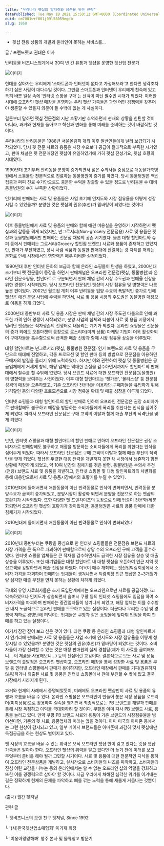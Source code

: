 ```yaml
---
title: "우리나라 펫샵의 발자취와 생존을 위한 전략"
datePublished: Tue May 18 2021 15:50:12 GMT+0000 (Coordinated Universal Time)
cuid: cm7001wrf001j09l58059egdb
slug: 1868

---
```



- 펫샵 전용 상품의 개발과 온라인이 못하는 서비스를…

글 / 프랜드펫코 권태은 이사

반려동물 비즈니스업계에서 30여 년 간 유통과 펫샵을 운영한 펫산업 전문가

![이미지](https://cdn.hashnode.com/res/hashnode/image/upload/v1739249168232/95f05e5c-9cbb-4e97-8ae3-7ab2763bc0b8.jpeg)

현대를 살아가는 우리에게 ‘스마트폰과 인터넷이 없다고 가정해보라’고 한다면 생각조차 하기 싫은 사람이 대다수일 것이다. 그만큼 스마트폰과 인터넷이 우리에게 친숙해 있고 특히 바쁜 일상 속에 ‘인터넷 쇼핑몰 구매’는 선택이 아닌 필수인 시대가 되었다. 이러한 시대에 오프라인 펫샵 매장을 운영하는 우리 펫샵 가족들은 과연 어떤 경쟁력을 갖추어야 생존할 수 있을지 의문이 들 수밖에 없는 게 사실이다.

결론부터 말하면 펫샵 전문점의 지난 호황기만 추억하면서 현재의 상황을 한탄할 것이 아니라, 과거와 현재를 돌아보고 혁신과 변화를 통해 미래를 준비하는 것이 바람직할 것이다.

우리나라의 반려동물은 1988년 서울올림픽 개최 이후 일반인들에게 널리 보급되기 시작되었다. 당시 펫 전문 사료와 용품은 시장 수요보다 공급이 절대적으로 부족한 시기였고, 판매 채널은 펫 전문매장인 펫샵이 유일하였기에 가히 펫샵 전성기요, 펫샵 호황의 시대였다.

1990년대 초기부터 반려동물 분양이 증가되면서 젊은 수의사들 중심으로 대동물가축병원에서 소동물만 전문적으로 진료하는 동물병원이 증가를 하였다. 당시 동물병원은 백신접종과 퍼피 진료 수가만으로도 충분한 수익을 창출할 수 있을 정도로 반려동물 수 대비 동물병원의 수가 부족한 상황이었다.

인기리에 판매되는 사료 및 용품들은 사업 초기에 인지도와 시장 점유율을 어떻게 성장시킬 수 있었을까? 분명한 것은 펫샵의 권유(추천)가 밑바탕이 되었다는 것이다

![이미지](https://cdn.hashnode.com/res/hashnode/image/upload/v1739249170006/88a54623-1983-466f-965e-35385a08dde3.jpeg)

이후 동물병원에서 사료 및 용품의 판매와 함께 애견 미용실을 운영하기 시작하면서 펫샵과의 갈등을 겪게 되었지만, 넌그로서리(Non-grocery 전문점용) 사료 및 용품은 펫샵과 동물병원에서만 판매하는 전문점 채널의 공존 시기였다. 물론 대형 할인마트와 슈퍼 등에서 판매되는 그로서리(Grocery 할인점 브랜드) 사료와 용품이 존재하고 있었지만, 판매가 부진하였고, 당시 사람 식품과 동일한 판매대에 진열하는 것 자체를 꺼리는 문화로 인해 시장에서의 영향력은 매우 미비한 실정이었다.

1990년대 후반 인터넷 문화의 보급과 함께 온라인 쇼핑몰이 탄생을 하였고, 2000년대 초기부터 펫 전문몰이 등장을 하면서 판매채널은 오프라인 전문점(펫샵, 동물병원)과 온라인 전문쇼핑몰, 할인마트로 구분되면서 판매 채널 간의 시장 주도권과 판매율 신장을 위한 경쟁이 시작되었다. 당시 오프라인 전문점인 펫샵의 시장 점유율 및 영향력은 나름 높은 편이었다. 2002년 월드컵 개최 이후 반려동물 입양 수요의 폭발적인 증가로 인해 펫샵은 애견 분양 사업에 주력을 하면서, 사료 및 용품 시장의 주도권은 동물병원 매장으로 이동을 하게 되었다.

2000년대 중반부터 사료 및 용품 시장은 판매 채널 간의 시장 주도권 다툼으로 인해 과도한 가격 인하 경쟁이 시작되었고, 분양 사업의 침체와 더불어 사료 및 용품 시장에서 밀려난 펫샵들은 적자생존의 전쟁터로 내몰리는 계기가 되었다. 온라인 쇼핑몰은 전문몰의 증가 외에도 오픈마켓의 등장으로 로스리더(미끼 상품) 마케팅 기법이 더욱 활성화되어 구매자들을 흡수함으로써 급격한 매출 신장과 함께 시장 점유율 상승을 이루었다.

대형 할인마트는 넌그로서리(펫샵, 동물병원 전문점) 인기 브랜드의 사료 및 용품을 무단으로 매대에 진열하고, 각종 프로모션 및 할인 판매 등의 방법으로 전문점을 이용하던 구매자의 발길을 돌리기 위해 노력하였다. 하지만 이와 관련하여 펫샵 및 동물병원은 공급업체에게 거세게 항의, 해당 업체는 막대한 손실을 감수하면서까지도 할인마트의 판매대에서 철수를 할 수밖에 없었다. 당시 브랜드 사료에 대한 오프라인 전문점(동물병원)의 영향력을 보여주는 사건이었다. 이후 대형 할인마트는 ‘펫가든’, ‘몰리스샵’ 등 전문점 성격의 매장을 오픈하였고, 기존 오프라인 전문점을 이용하던 구매자들을 유입하기 위해 가격할인 등의 다양한 프로모션으로 시장 점유율 확대 및 매출 성장을 이루게 되었다.

인터넷 쇼핑몰과 대형 할인마트의 할인 판매로 인하여 오프라인 전문점은 권장 소비자가로 판매함에도 불구하고 매장을 방문하는 소비자들에게 폭리를 취한다는 인식을 심어주게 되었다. 따라서 오프라인 전문점은 구매 고객의 이탈과 함께 매출 부진의 직격탄을 맞게 되었다

![이미지](https://cdn.hashnode.com/res/hashnode/image/upload/v1739249172028/ab4a9d63-5ee6-431c-ac7a-bd1a909d5a53.jpeg)

반면, 인터넷 쇼핑몰과 대형 할인마트의 할인 판매로 인하여 오프라인 전문점은 권장 소비자가로 판매함에도 불구하고 매장을 방문하는 소비자들에게 폭리를 취한다는 인식을 심어주게 되었다. 따라서 오프라인 전문점은 구매 고객의 이탈과 함께 매출 부진의 직격탄을 맞게 되었다. 펫샵은 뚜렷한 대응 전략을 개발하지 못한 채 시장에서 생존하기 힘든 상황에 직면하게 되었고, 약 10여 년간의 침체기를 겪은 반면, 동물병원은 수의사 추천(전용) 브랜드 사료 및 용품을 개발하고, 인터넷 쇼핑몰 및 대형 할인마트와의 차별화를 통해 대응함으로써 사료 및 용품시장에서의 호황기를 누릴 수 있었다.

2010년대에 들어서면서 애완동물이 아닌 반려동물로 인식이 변화되면서, 반려동물 분양수요가 급격히 증가되었고, 분양시장이 활성화 되면서 분양을 전문으로 하는 펫샵의 호황기가 시작되었다. 또한 다양한 펫 프랜차이즈의 등장으로 인해 업종이 전문화/세분화되면서 오프라인 펫샵의 호황기가 찾아왔지만, 동물병원은 사료와 용품 판매에 대한 침체기가 시작되었다.

2010년대에 들어서면서 애완동물이 아닌 반려동물로 인식이 변화되었다

![이미지](https://cdn.hashnode.com/res/hashnode/image/upload/v1739249174141/92f55684-31cc-4a22-b121-674fa9dacda1.jpeg)

2010년대 중반부터는 쿠팡을 중심으로 한 인터넷 쇼핑몰들은 전문점용 브랜드 사료의 시장 가격을 큰 폭으로 파괴하여 판매함으로써 상당 수의 오프라인 구매 고객을 흡수하였다. 인터넷 쇼핑몰 업체들은 큰 적자를 감수하면서도 급격한 시장 점유율 상승 및 매출 상승을 이루었다. 또한 대기업들은 대형 할인마트 내 대형 펫샵을 오픈하여 인근 지역 펫샵고객을 강탈하면서 매출 신장을 하였다. 더욱이 매주 개최되는 펫산업박람회장에서 소비자 가격을 파괴하며 판매하는 업체들이 생겨나면서 박람회장 인근 펫샵은 2~3개월가량 심각한 매출 부진을 면치 못하는 상황에 처하게 되었다.

국내외 유명 사료회사들은 초기 도입단계에서는 오프라인으로만 사료를 공급하겠다고 약속하였으나 인지도가 상승되면서 슬며시 쿠팡 등의 인터넷 쇼핑몰에도 입점을 하여 소비자가격을 파괴하며 판매하는 중간업자들이 생겨나게 되었고, 해당 업체는 이를 수수방관 내지 노골적으로 온라인 판매를 도모하고 있는 실정이다. 더군다나 무리한 수입 및 경쟁력 저하로 경영난에 허덕이는 업체들은 쿠팡과 같은 쇼핑몰에 앞다퉈 입점을 하여 판매를 하고 있는 실정이다.

여기서 잠깐 짚어 보고 싶은 것이 있다. 과연 쿠팡 등 온라인 쇼핑몰과 대형 할인마트에서 인기리에 판매되는 사료 및 용품들은 사업 초기에 인지도와 시장 점유율을 어떻게 성장시킬 수 있었을까? 분명한 것은 펫샵의 권유(추천)가 밑바탕이 되었다는 것이다. 소비자들이 가장 신뢰할 수 있는 것은 매장 판매원의 실제 경험담(제가 이 사료를 급여해보니… 이 제품을 사용해보니…) 등의 진심어린 교감이다. 결론적으로 모든 사료 및 용품 브랜드의 출발점은 오프라인 펫샵이고, 오프라인 매장을 통해 성장한 사료 및 용품은 쿠팡 등 인터넷 쇼핑몰에서 판매가 용이하지만, 오프라인 매장에서 판매를 기피(권유하지 않음)하거나 퇴출된 사료 및 용품은 인터넷 쇼핑몰에서 판매 부진할 수 밖에 없고 결국 시장에서 사라지게 된다.

과거와 현재의 사례에서 증명되었듯이, 미래에도 오프라인 펫샵만이 사료 및 용품의 유행과 흐름을 바꿀 수 있다. 온라인 쇼핑몰은 오프라인이 만들어 놓은 시장 상품을 로드리더(미끼상품)으로 활용하여 실속을 챙기면서 최종적으로는 PB 브랜드를 개발과 판매를 통해 시장 독점하고 이익을 극대화하려 할 것이다. 쿠팡은 이미 자사 PB 브랜드 사료, 용품을 늘리고 있다. 만약 쿠팡 PB 브랜드 사료와 용품이 기존 브랜드의 시장점유율을 넘어선다면, 기존의 펫 사료, 용품업체의 미래는 없을 것이다. 이미 미국의 아마존 등에서는 그런 현상이 감지되고 있고, 일부 메이저 브랜드들은 아마존에 과감히 맞서 펫샵에만 독점공급을 하는 현상도 벌어지고 있다.

펫 시장의 흐름을 바꿀 수 있는 위력은 오직 오프라인 펫샵 만이 갖고 있다는 것을 펫샵 가족들은 알아야 한다. 오프라인 펫샵의 위력을 알고 있다면 더 늦기 전에 미래를 보고 무엇부터 준비를 해야 될까 고민할 시기이다. 사료 및 용품에 대한 전문적인 지식을 통하여 오프라인 전문상품을 개발하고, 실시간으로 소비자들의 니즈를 파악하고, 소비자들과 진심 어린 교감을 나누는 등의 온라인에서는 할 수 없는 오프라인 샵의 역할을 강화하고 또한 이를 경쟁력으로 삼아야 할 것이다. 지금 우리에게 처해진 심각한 위기를 이겨내는 길은 정확하게 현재의 문제를 파악하고 뼈를 깎는 노력을 통해 새롭게 거듭나는 것뿐이다.

(출처) 월간 펫저널

관련 글

└ 펫비즈니스의 오랜 친구 펫저널, Since 1992

└ '(사)한국펫산업소매협회' 이기재 회장

└ '야옹아멍멍해봐' 청주 본사 및 물류창고 방문기